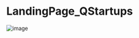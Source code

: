# LandingPage_QStartups
![image](https://user-images.githubusercontent.com/76956612/232643513-f353de12-7832-454a-9a9c-614a7df880ad.png)
